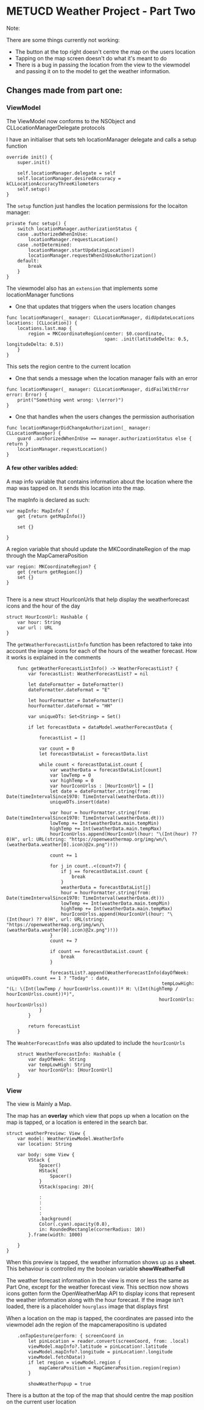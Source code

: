 #  METUCD Weather Project - Part Two

Note:

There are some things currently not working:

- The button at the top right doesn't centre the map on the users location
- Tapping on the map screen doesn't do what it's meant to do
- There is a bug in passing the location from the view to the viewmodel and passing it on to the model to get the weather information.



## Changes made from part one:

### ViewModel

The ViewModel now conforms to the NSObject and CLLocationManagerDelegate protocols

I have an initialiser that sets teh locationManager delegate and calls a setup function

```
override init() {
    super.init()
    
    self.locationManager.delegate = self
    self.locationManager.desiredAccuracy = kCLLocationAccuracyThreeKilometers
    self.setup()
}
```

The `setup` function just handles the location permissions for the locaiton manager:

```
private func setup() {
    switch locationManager.authorizationStatus {
    case .authorizedWhenInUse:
        locationManager.requestLocation()
    case .notDetermined:
        locationManager.startUpdatingLocation()
        locationManager.requestWhenInUseAuthorization()
    default:
        break
    }
}
```

The viewmodel also has an `extension` that implements some locationManager functions

- One that updates that triggers when the users location changes 
```
func locationManager(_ manager: CLLocationManager, didUpdateLocations locations: [CLLocation]) {
    locations.last.map {
        region = MKCoordinateRegion(center: $0.coordinate,
                                    span: .init(latitudeDelta: 0.5, longitudeDelta: 0.5))
    }
}
```
This sets the region centre to the current location

- One that sends a message when the location manager fails with an error
```
func locationManager(_ manager: CLLocationManager, didFailWithError error: Error) {
    print("Something went wrong: \(error)")
}
```
- One that handles when the users changes the permission authorisation
```
func locationManagerDidChangeAuthorization(_ manager: CLLocationManager) {
    guard .authorizedWhenInUse == manager.authorizationStatus else { return }
    locationManager.requestLocation()
}
```

#### A few other varibles added:

A map info variable that contains information about the location where the map was tapped on. It sends this location into the map.

The mapInfo is declared as such:
```
var mapInfo: MapInfo? {
    get {return getMapInfo()}
    
    set {}
    
}
```

A region variable that should update the MKCoordinateRegion of the map through the MapCameraPosition

```
var region: MKCoordinateRegion? {
    get {return getRegion()}
    set {}
}
    
```

There is a new struct HourIconUrls that help display the weatherforecast icons and the hour of the day
```
struct HourIconUrl: Hashable {
    var hour: String
    var url : URL
}
```
The `getWeatherForecastListInfo` function has been refactored to take into account the image icons for each of the hours of the weather forecast.
How it works is explained in the comments

```
    func getWeatherForecastListInfo() -> WeatherForecastList? {
        var forecastList: WeatherForecastList? = nil
        
        let dateFormatter = DateFormatter()
        dateFormatter.dateFormat = "E"
        
        let hourFormatter = DateFormatter()
        hourFormatter.dateFormat = "HH"
        
        var uniqueDTs: Set<String> = Set()
        
        if let forecastData = dataModel.weatherForecastData {
           
            forecastList = []
            
            var count = 0
            let forecastDataList = forecastData.list
            
            while count < forecastDataList.count {
                var weatherData = forecastDataList[count]
                var lowTemp = 0
                var highTemp = 0
                var hourIconUrlss : [HourIconUrl] = []
                let date = dateFormatter.string(from: Date(timeIntervalSince1970: TimeInterval(weatherData.dt)))
                uniqueDTs.insert(date)
                
                var hour = hourFormatter.string(from: Date(timeIntervalSince1970: TimeInterval(weatherData.dt)))
                lowTemp += Int(weatherData.main.tempMin)
                highTemp += Int(weatherData.main.tempMax)
                hourIconUrlss.append(HourIconUrl(hour: "\(Int(hour) ?? 0)H", url: URL(string: "https://openweathermap.org/img/wn/\(weatherData.weather[0].icon)@2x.png")!))
                
                count += 1
                
                for j in count..<(count+7) {
                    if j == forecastDataList.count {
                        break
                    }
                    weatherData = forecastDataList[j]
                    hour = hourFormatter.string(from: Date(timeIntervalSince1970: TimeInterval(weatherData.dt)))
                    lowTemp += Int(weatherData.main.tempMin)
                    highTemp += Int(weatherData.main.tempMax)
                    hourIconUrlss.append(HourIconUrl(hour: "\(Int(hour) ?? 0)H", url: URL(string: "https://openweathermap.org/img/wn/\(weatherData.weather[0].icon)@2x.png")!))
                }
                count += 7
                
                if count == forecastDataList.count {
                    break
                }
                
                forecastList?.append(WeatherForecastInfo(dayOfWeek: uniqueDTs.count == 1 ? "Today" : date,
                                                         tempLowHigh: "(L: \(Int(lowTemp / hourIconUrlss.count))º H: \(Int(highTemp / hourIconUrlss.count))º)",
                                                        hourIconUrls: hourIconUrlss))
            }
        }
        
        return forecastList
    }
```
The `WeahterForecastInfo` was also updated to include the `hourIconUrls`
```
    struct WeatherForecastInfo: Hashable {
        var dayOfWeek: String
        var tempLowHigh: String
        var hourIconUrls: [HourIconUrl]
    }
```

### View

The view is Mainly a Map.

The map has an <b>overlay</b> which view that pops up when a location on the map is tapped, or a location is entered in the search bar.

```
struct weatherPreview: View {
    var model: WeatherViewModel.WeatherInfo
    var location: String
    
    var body: some View {
        VStack {
            Spacer()
            HStack{
                Spacer()
            }
            VStack(spacing: 20){
            
            :
            :
            :
            :
            .background(
            Color(.cyan).opacity(0.8),
            in: RoundedRectangle(cornerRadius: 10))
        }.frame(width: 1000)
            
    }
}
```

When this preview is tapped, the weather information shows up as a <b>sheet</b>. This behaviour is controlled my the boolean variable <b>showWeatherFull</b>

The weather forecast information in the view is more or less the same as Part One, except for the weather forecast view. This secttion now shows icons gotten form the OpenWeatherMap API to display icons that represent the weather information along with the hour forecast.
If the image isn't loaded, there is a placeholder `hourglass` image that displays first


When a location on the map is tapped, the coordinates are passed into the viewmodel adn the region of the mapcamerapositino is updated
```
    .onTapGesture(perform: { screenCoord in
        let pinLocation = reader.convert(screenCoord, from: .local)
        viewModel.mapInfo?.latitude = pinLocation!.latitude
        viewModel.mapInfo?.longitude = pinLocation!.longitude
        viewModel.fetchData()
        if let region = viewModel.region {
            mapCameraPosition = MapCameraPosition.region(region)
        }
        
        showWeatherPopup = true
```

There is a button at the top of the map that should centre the map position on the current user location


